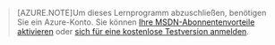 > [AZURE.NOTE]Um dieses Lernprogramm abzuschließen, benötigen Sie ein Azure-Konto. Sie können <a href="/pricing/member-offers/msdn-benefits-details/?WT.mc_id=A85619ABF" target="_blank">Ihre MSDN-Abonnentenvorteile aktivieren</a> oder <a href="/pricing/free-trial/?WT.mc_id=A85619ABF" target="_blank">sich für eine kostenlose Testversion anmelden</a>.

<!---HONumber=62-->